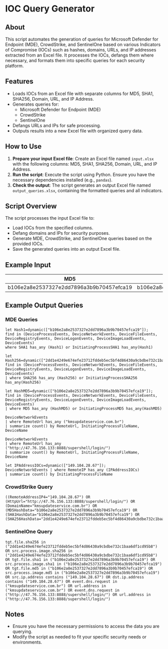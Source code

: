 # IOC Query Generator

## About
This script automates the generation of queries for Microsoft Defender for Endpoint (MDE), CrowdStrike, and SentinelOne based on various Indicators of Compromise (IOCs) such as hashes, domains, URLs, and IP addresses extracted from an Excel file. It processes the IOCs, defangs them where necessary, and formats them into specific queries for each security platform.

## Features
- Loads IOCs from an Excel file with separate columns for MD5, SHA1, SHA256, Domain, URL, and IP Address.
- Generates queries for:
  - Microsoft Defender for Endpoint (MDE)
  - CrowdStrike
  - SentinelOne
- Defangs URLs and IPs for safe processing.
- Outputs results into a new Excel file with organized query data.

## How to Use
1. **Prepare your input Excel file**: Create an Excel file named `input.xlsx` with the following columns: MD5, SHA1, SHA256, Domain, URL, and IP Address.
2. **Run the script**: Execute the script using Python. Ensure you have the necessary dependencies installed (e.g., `pandas`).
3. **Check the output**: The script generates an output Excel file named `output_queries.xlsx`, containing the formatted queries and all indicators.

## Script Overview
The script processes the input Excel file to:
- Load IOCs from the specified columns.
- Defang domains and IPs for security purposes.
- Generate MDE, CrowdStrike, and SentinelOne queries based on the provided IOCs.
- Save the generated queries into an output Excel file.

## Example Input
| MD5                                      | SHA1                                     | SHA256                                                           | Domain                  | URL                                         | IP Address    |
|------------------------------------------|------------------------------------------|------------------------------------------------------------------|-------------------------|---------------------------------------------|---------------|
| b106e2a8e2537327e2dd7896a3b9b70457efca19 | b106e2a8e2537327e2dd7896a3b9b70457efca19 | 2dd1e4249e674efe23712fddeb5ec5bf4d86430a9cbdbe732c1baa6df1cd95b8 | kmsupdateservice.com.br | http://47.76.156.133:8888/supershell/login/ | 149.104.28.67 |

## Example Output Queries

### MDE Queries
```plaintext
let Hash1=dynamic(["b106e2a8e2537327e2dd7896a3b9b70457efca19"]);
find in (DeviceProcessEvents, DeviceNetworkEvents, DeviceFileEvents, DeviceRegistryEvents, DeviceLogonEvents, DeviceImageLoadEvents, DeviceEvents)
where SHA1 has_any (Hash1) or InitiatingProcessSHA1 has_any(Hash1)

let Hash256=dynamic(["2dd1e4249e674efe23712fddeb5ec5bf4d86430a9cbdbe732c1baa6df1cd95b8"]);
find in (DeviceProcessEvents, DeviceNetworkEvents, DeviceFileEvents, DeviceRegistryEvents, DeviceLogonEvents, DeviceImageLoadEvents, DeviceEvents)
| where SHA256 has_any (Hash256) or InitiatingProcessSHA256 has_any(Hash256)

let HashMD5=dynamic(["b106e2a8e2537327e2dd7896a3b9b70457efca19"]);
find in (DeviceProcessEvents, DeviceNetworkEvents, DeviceFileEvents, DeviceRegistryEvents, DeviceLogonEvents, DeviceImageLoadEvents, DeviceEvents)
| where MD5 has_any (HashMD5) or InitiatingProcessMD5 has_any(HashMD5)

DeviceNetworkEvents
| where RemoteUrl has_any ("kmsupdateservice.com.br")
| summarize count() by RemoteUrl, InitiatingProcessFileName, DeviceName

DeviceNetworkEvents
| where RemoteUrl has_any ("http://47.76.156.133:8888/supershell/login/")
| summarize count() by RemoteUrl, InitiatingProcessFileName, DeviceName

let IPAddressIOCs=dynamic(["149.104.28.67"]);
DeviceNetworkEvents | where RemoteIP has_any (IPAddressIOCs)
| summarize count() by InitiatingProcessFileName
```

### CrowdStrike Query
```plaintext
((RemoteAddressIP4="149.104.28.67") OR (HttpUrl="http://47.76.156.133:8888/supershell/login/") OR (DomainName="kmsupdateservice.com.br") OR (MD5HashData="b106e2a8e2537327e2dd7896a3b9b70457efca19") OR (SHA1HashData="b106e2a8e2537327e2dd7896a3b9b70457efca19") OR (SHA256HashData="2dd1e4249e674efe23712fddeb5ec5bf4d86430a9cbdbe732c1baa6df1cd95b8"))
```

### SentinelOne Query
```plaintext
tgt.file.sha256 in ("2dd1e4249e674efe23712fddeb5ec5bf4d86430a9cbdbe732c1baa6df1cd95b8") OR src.process.image.sha256 in ("2dd1e4249e674efe23712fddeb5ec5bf4d86430a9cbdbe732c1baa6df1cd95b8") OR tgt.file.sha1 in ("b106e2a8e2537327e2dd7896a3b9b70457efca19") OR src.process.image.sha1 in ("b106e2a8e2537327e2dd7896a3b9b70457efca19") OR tgt.file.md5 in ("b106e2a8e2537327e2dd7896a3b9b70457efca19") OR src.process.image.md5 in ("b106e2a8e2537327e2dd7896a3b9b70457efca19") OR src.ip.address contains ("149.104.28.67") OR dst.ip.address contains ("149.104.28.67") OR event.dns.request in ("kmsupdateservice.com.br") OR url.address in ("kmsupdateservice.com.br") OR event.dns.request in ("http://47.76.156.133:8888/supershell/login/") OR url.address in ("http://47.76.156.133:8888/supershell/login/")
```

## Notes
- Ensure you have the necessary permissions to access the data you are querying.
- Modify the script as needed to fit your specific security needs or environments.
